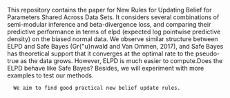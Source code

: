 This repository contains the paper for New Rules for Updating Belief for Parameters Shared Across Data Sets. It considers several combinations of semi-modular inference and beta-divergence loss, and comparing their predictive performance in terms of elpd (expected log pointwise predictive density) on the biased normal data.
We observe similar structure between ELPD and Safe Bayes (Gr{\"u}nwald and Van Ommen, 2017), and Safe Bayes has theoretical support that it converges at the optimal rate to the pseudo-true as the data grows. However, ELPD is much easier to compute.Does the ELPD behave like Safe Bayes? Besides, we will experiment with more examples to test our methods.

      We aim to find good practical new belief update rules.
